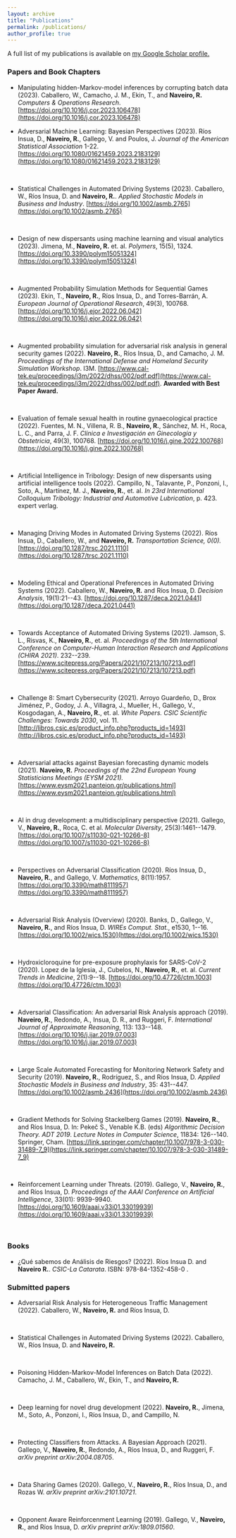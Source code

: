 ```yaml
---
layout: archive
title: "Publications"
permalink: /publications/
author_profile: true
---
```



A full list of my publications is available on <u><a href="https://scholar.google.com/citations?user=77tPQfEAAAAJ&hl=es">my Google Scholar profile</a>.</u>

### Papers and Book Chapters

* Manipulating hidden-Markov-model inferences by corrupting batch data (2023). Caballero, W., Camacho, J. M., Ekin, T., and **Naveiro, R.** *Computers \& Operations Research*. [https://doi.org/10.1016/j.cor.2023.106478](https://doi.org/10.1016/j.cor.2023.106478)

*  Adversarial Machine Learning: Bayesian Perspectives (2023). Ríos Insua, D., **Naveiro, R.**, Gallego, V. and Poulos, J. *Journal of the American Statistical Association* 1-22. [https://doi.org/10.1080/01621459.2023.2183129](https://doi.org/10.1080/01621459.2023.2183129)
<br>

*  Statistical Challenges in Automated Driving Systems (2023). Caballero, W., Ríos Insua, D. and **Naveiro, R.**. *Applied Stochastic Models in Business and Industry*. [https://doi.org/10.1002/asmb.2765](https://doi.org/10.1002/asmb.2765)
<br>

* Design of new dispersants using machine learning and visual analytics (2023). Jimena, M.,  **Naveiro, R.** et. al.  *Polymers*, 15(5), 1324. [https://doi.org/10.3390/polym15051324](https://doi.org/10.3390/polym15051324)
<br>

*  Augmented Probability Simulation Methods for Sequential Games (2023). Ekin, T.,  **Naveiro, R.**, Ríos Insua, D., and Torres-Barrán, A.   *European Journal of Operational Research*, 49(3), 100768.  [https://doi.org/10.1016/j.ejor.2022.06.042](https://doi.org/10.1016/j.ejor.2022.06.042) 
<br>

*  Augmented probability simulation for adversarial risk analysis in general security games (2022). **Naveiro, R.**, Ríos Insua, D., and Camacho, J. M. *Proceedings of the International Defense and Homeland Security Simulation Workshop*. I3M. [https://www.cal-tek.eu/proceedings/i3m/2022/dhss/002/pdf.pdf](https://www.cal-tek.eu/proceedings/i3m/2022/dhss/002/pdf.pdf). **Awarded with Best Paper Award.** 
<br>
  
*  Evaluation of female sexual health in routine gynaecological practice (2022). Fuentes, M. N., Villena, R. B.,  **Naveiro, R.**, Sánchez, M. H., Roca, L. C., and Parra, J. F.  *Clínica e Investigación en Ginecología y Obstetricia*, 49(3), 100768.  [https://doi.org/10.1016/j.gine.2022.100768](https://doi.org/10.1016/j.gine.2022.100768)  
<br>

*  Artificial Intelligence in Tribology: Design of new dispersants using artificial intelligence tools (2022). Campillo, N., Talavante, P., Ponzoni, I., Soto, A., Martínez, M. J.,  **Naveiro, R.**, et. al.    *In 23rd International Colloquium Tribology: Industrial and Automotive Lubrication*, p. 423. expert verlag.   
<br>

*   Managing Driving Modes in Automated Driving Systems (2022). Ríos Insua, D., Caballero, W., and  **Naveiro, R.**  *Transportation Science, 0(0).*  [https://doi.org/10.1287/trsc.2021.1110](https://doi.org/10.1287/trsc.2021.1110) 
<br>

*  Modeling Ethical and Operational Preferences in Automated Driving Systems (2022). Caballero, W.,  **Naveiro, R.**  and Ríos Insua, D.  *Decision Analysis*, 19(1):21--43.  [https://doi.org/10.1287/deca.2021.0441](https://doi.org/10.1287/deca.2021.0441) 
<br>

*  Towards Acceptance of Automated Driving Systems (2021). Jamson, S. L., Risvas, K.,  **Naveiro, R.**, et. al.  *Proceedings of the 5th International Conference on Computer-Human Interaction Research and Applications (CHIRA 2021)*. 232--239.  [https://www.scitepress.org/Papers/2021/107213/107213.pdf](https://www.scitepress.org/Papers/2021/107213/107213.pdf)
<br>

*  Challenge 8: Smart Cybersecurity (2021). Arroyo Guardeño, D., Brox Jiménez, P., Godoy, J. A., Villagra, J., Mueller, H., Gallego, V., Kosgodagan, A.,   **Naveiro, R.**, et. al.  *White Papers. CSIC Scientific Challenges: Towards 2030*, vol. 11.  [http://libros.csic.es/product_info.php?products_id=1493](http://libros.csic.es/product_info.php?products_id=1493)  
<br>

*  Adversarial attacks against Bayesian forecasting dynamic models (2021).  **Naveiro, R.**  *Proceedings of the 22nd  European Young Statisticians Meetings (EYSM 2021).*  [https://www.eysm2021.panteion.gr/publications.html](https://www.eysm2021.panteion.gr/publications.html)
<br>

*  AI in drug development: a multidisciplinary perspective (2021). Gallego, V.,  **Naveiro, R.**, Roca, C. et al.   *Molecular Diversity*, 25(3):1461--1479.  [https://doi.org/10.1007/s11030-021-10266-8](https://doi.org/10.1007/s11030-021-10266-8) 
<br>

*  Perspectives on Adversarial Classification (2020). Ríos Insua, D.,  **Naveiro, R.**, and  Gallego, V.  *Mathematics*, 8(11):1957.  [https://doi.org/10.3390/math8111957](https://doi.org/10.3390/math8111957) 
<br>

*  Adversarial Risk Analysis (Overview) (2020). Banks, D., Gallego, V.,  **Naveiro, R.**, and Ríos Insua, D.  *WIREs Comput. Stat.*, e1530, 1--16.  [https://doi.org/10.1002/wics.1530](https://doi.org/10.1002/wics.1530) 
<br>

*  Hydroxicloroquine for pre-exposure prophylaxis for SARS-CoV-2 (2020). Lopez de la Iglesia, J., Cubelos, N.,  **Naveiro, R.**, et. al.    *Current Trends in Medicine*, 2(1):9--18.  [https://doi.org/10.47726/ctm.1003](https://doi.org/10.47726/ctm.1003) 
<br>

*  Adversarial Classification: An adversarial Risk Analysis approach (2019).  **Naveiro, R.**, Redondo, A., Insua, D. R., and Ruggeri, F.  *International Journal of Approximate Reasoning*, 113: 133--148.  [https://doi.org/10.1016/j.ijar.2019.07.003](https://doi.org/10.1016/j.ijar.2019.07.003)
<br>

*  Large Scale Automated Forecasting for Monitoring Network Safety and Security (2019).   **Naveiro, R.**, Rodríguez, S., and Ríos Insua, D.  *Applied Stochastic Models in Business and Industry*, 35: 431--447.  [https://doi.org/10.1002/asmb.2436](https://doi.org/10.1002/asmb.2436)
<br>

*  Gradient Methods for Solving Stackelberg Games (2019).  **Naveiro, R.**, and Ríos Insua, D.  In: Pekeč S., Venable K.B. (eds) *Algorithmic Decision Theory. ADT 2019*.  *Lecture Notes in Computer Science*, 11834: 126--140. Springer, Cham.  [https://link.springer.com/chapter/10.1007/978-3-030-31489-7_9](https://link.springer.com/chapter/10.1007/978-3-030-31489-7_9)
<br>

*  Reinforcement Learning under Threats. (2019). Gallego, V.,  **Naveiro, R.**, and Ríos Insua, D.  *Proceedings of the AAAI Conference on Artificial Intelligence*, 33(01): 9939-9940.  [https://doi.org/10.1609/aaai.v33i01.33019939](https://doi.org/10.1609/aaai.v33i01.33019939)
<br>

### Books

* ¿Qué sabemos de Análisis de Riesgos? (2022). Ríos Insua D. and **Naveiro R.**. *CSIC-La Catarata*. ISBN: 978-84-1352-458-0 .

### Submitted papers
* Adversarial Risk Analysis for Heterogeneous Traffic Management (2022).  Caballero, W.,  **Naveiro, R.** and Ríos Insua, D. 
<br>

* Statistical Challenges in Automated Driving Systems (2022). Caballero, W., Ríos Insua, D. and  **Naveiro, R.**
<br>

* Poisoning Hidden-Markov-Model Inferences on Batch Data (2022). Camacho, J. M., Caballero, W., Ekin, T., and  **Naveiro, R.**
<br>

* Deep learning for novel drug development (2022).  **Naveiro, R.**, Jimena, M., Soto, A., Ponzoni, I., Ríos Insua, D., and Campillo, N. 
<br>

* Protecting Classifiers from Attacks. A Bayesian Approach (2021). Gallego, V.,  **Naveiro, R.**, Redondo, A., Ríos Insua, D., and  Ruggeri, F. *arXiv preprint arXiv:2004.08705*. 
<br>

* Data Sharing Games (2020). Gallego, V.,  **Naveiro, R.**, Ríos Insua, D., and Rozas W. *arXiv preprint arXiv:2101.10721*. 
<br>

*  Opponent Aware Reinforcenment Learning (2019). Gallego, V.,  **Naveiro, R.**, and Ríos Insua, D. *arXiv preprint arXiv:1809.01560*. 
<br>


<!--- 
{% if author.googlescholar %}
  You can find my articles on <u><a href="{{author.googlescholar}}">my Google Scholar profile</a>.</u>
{% endif %}

{% include base_path %}

{% for post in site.publications reversed %}
  {% include archive-single.html %}
{% endfor %}
--> 